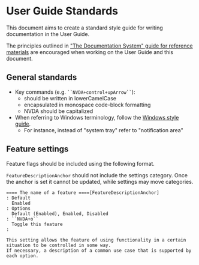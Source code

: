 # User Guide Standards
This document aims to create a standard style guide for writing documentation in the User Guide.

The principles outlined in ["The Documentation System" guide for reference materials](https://documentation.divio.com/reference/) are encouraged when working on the User Guide and this document.

## General standards
- Key commands (e.g. ` ``NVDA+control+upArrow`` `):
  - should be written in lowerCamelCase
  - encapsulated in monospace code-block formatting
  - NVDA should be capitalized
- When referring to Windows terminology, follow the [Windows style guide](https://docs.microsoft.com/en-us/style-guide/welcome/).
  - For instance, instead of "system tray" refer to "notification area"

## Feature settings

Feature flags should be included using the following format.

`FeatureDescriptionAnchor` should not include the settings category.
Once the anchor is set it cannot be updated, while settings may move categories.

```text2tags
==== The name of a feature ====[FeatureDescriptionAnchor]
: Default
  Enabled
: Options
  Default (Enabled), Enabled, Disabled
: ``NVDA+o``
  Toggle this feature
:

This setting allows the feature of using functionality in a certain situation to be controlled in some way.
If necessary, a description of a common use case that is supported by each option.
```